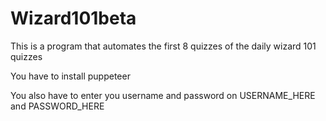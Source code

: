 ﻿# Wizard101beta
This is a program that automates the first 8 quizzes of the daily wizard 101 quizzes

You have to install puppeteer

You also have to enter you username and password on USERNAME_HERE and PASSWORD_HERE

